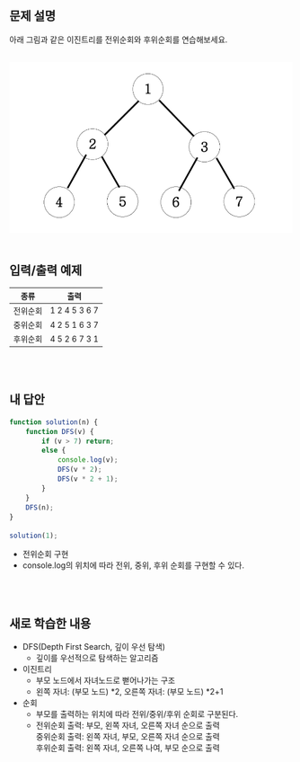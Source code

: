 ## 문제 설명

아래 그림과 같은 이진트리를 전위순회와 후위순회를 연습해보세요.

<br> ![J01](../src/I01.png)
<br>
<br>

## 입력/출력 예제

| 종류     | 출력          |
| -------- | ------------- |
| 전위순회 | 1 2 4 5 3 6 7 |
| 중위순회 | 4 2 5 1 6 3 7 |
| 후위순회 | 4 5 2 6 7 3 1 |

<br>
<br>

## 내 답안

```js
function solution(n) {
    function DFS(v) {
        if (v > 7) return;
        else {
            console.log(v);
            DFS(v * 2);
            DFS(v * 2 + 1);
        }
    }
    DFS(n);
}

solution(1);
```

-   전위순회 구현
-   console.log의 위치에 따라 전위, 중위, 후위 순회를 구현할 수 있다.

<br>
<br>

## 새로 학습한 내용

-   DFS(Depth First Search, 깊이 우선 탐색)
    -   깊이를 우선적으로 탐색하는 알고리즘
-   이진트리
    -   부모 노드에서 자녀노드로 뻗어나가는 구조
    -   왼쪽 자녀: (부모 노드) \*2, 오른쪽 자녀: (부모 노드) \*2+1
-   순회
    -   부모를 출력하는 위치에 따라 전위/중위/후위 순회로 구분된다.
    -   전위순회 출력: 부모, 왼쪽 자녀, 오른쪽 자녀 순으로 출력<br>
        중위순회 출력: 왼쪽 자녀, 부모, 오른쪽 자녀 순으로 출력<br>
        후위순회 출력: 왼쪽 자녀, 오른쪽 나여, 부모 순으로 출력
